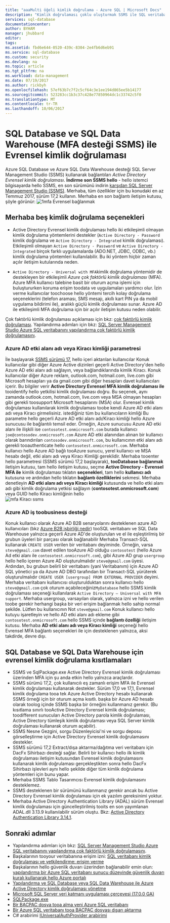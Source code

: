 ```yaml
---
title: "aaaMulti öğeli kimlik doğrulama - Azure SQL | Microsoft Docs"
description: "Kimlik doğrulaması çoklu oluşturmak SSMS ile SQL veritabanı ve SQL Data Warehouse için kullanın."
services: sql-database
documentationcenter: 
author: BYHAM
manager: jhubbard
editor: 
tags: 
ms.assetid: fbd6e644-0520-439c-8304-2e4fb6d6eb91
ms.service: sql-database
ms.custom: security
ms.devlang: na
ms.topic: article
ms.tgt_pltfrm: na
ms.workload: data-management
ms.date: 07/19/2017
ms.author: rickbyh
ms.openlocfilehash: 57ef63b7c7f2c5cf64c3e1ee194d865ee5b14177
ms.sourcegitcommit: 523283cc1b3c37c428e77850964dc1c33742c5f0
ms.translationtype: MT
ms.contentlocale: tr-TR
ms.lasthandoff: 10/06/2017
---
```

# <a name="universal-authentication-with-sql-database-and-sql-data-warehouse-ssms-support-for-mfa"></a>SQL Database ve SQL Data Warehouse (MFA desteği SSMS) ile Evrensel kimlik doğrulaması
Azure SQL Database ve Azure SQL Data Warehouse desteği SQL Server Management Studio (SSMS) kullanarak bağlantıları *Active Directory Evrensel kimlik doğrulaması*. 
**İndirme son SSMS hello** - hello istemci bilgisayarda hello SSMS, en son sürümünü indirin [karşıdan SQL Server Management Studio (SSMS)](https://msdn.microsoft.com/library/mt238290.aspx). Merhaba, tüm özellikler için bu konudaki en az Temmuz 2017, sürüm 17,2 kullanın.  Merhaba en son bağlantı iletişim kutusu, şöyle görünür: ![1mfa Evrensel bağlanmak](./media/sql-database-ssms-mfa-auth/1mfa-universal-connect.png "Completes hello kullanıcı adı kutusunu.")  

## <a name="hello-five-authentication-options"></a>Merhaba beş kimlik doğrulama seçenekleri  
- Active Directory Evrensel kimlik doğrulaması hello iki etkileşimli olmayan kimlik doğrulama yöntemlerini destekler (`Active Directory - Password` kimlik doğrulama ve `Active Directory - Integrated` kimlik doğrulaması). Etkileşimli olmayan `Active Directory - Password` ve `Active Directory - Integrated` birçok farklı uygulamalarda (ADO.NET, JDBC, ODBC, vb.) kimlik doğrulama yöntemleri kullanılabilir. Bu iki yöntem hiçbir zaman açılır iletişim kutularında neden.

- `Active Directory - Universal with MFA`kimlik doğrulama yöntemidir de destekleyen bir etkileşimli *Azure çok faktörlü kimlik doğrulaması* (MFA). Azure MFA kullanıcı talebine basit bir oturum açma işlemi için buluştururken koruma erişim toodata ve uygulamaları yardımcı olur. İzin verme kullanıcılar toochoose hello yöntemi tercih kolay doğrulama seçeneklerini (telefon araması, SMS mesajı, akıllı kart PIN ya da mobil uygulama bildirimi ile), aralıklı güçlü kimlik doğrulaması sunar. Azure AD ile etkileşimli MFA doğrulama için bir açılır iletişim kutusu neden olabilir.

Çok faktörlü kimlik doğrulaması açıklaması için bkz: [çok faktörlü kimlik doğrulaması](../multi-factor-authentication/multi-factor-authentication.md).
Yapılandırma adımları için bkz: [SQL Server Management Studio Azure SQL veritabanını yapılandırma çok faktörlü kimlik doğrulamasını](sql-database-ssms-mfa-authentication-configure.md).

### <a name="azure-ad-domain-name-or-tenant-id-parameter"></a>Azure AD etki alanı adı veya Kiracı kimliği parametresi   

İle başlayarak [SSMS sürümü 17](https://docs.microsoft.com/sql/ssms/download-sql-server-management-studio-ssms), hello içeri aktarılan kullanıcılar Konuk kullanıcılar gibi diğer Azure Active dizinleri geçerli Active Directory'den hello Azure AD etki alanı adı sağlayın, veya bağlandıklarında kimlik Kiracı. Konuk kullanıcılar diğer Azure reklam, outlook.com, hotmail.com, live.com gibi Microsoft hesapları ya da gmail.com gibi diğer hesapları davet kullanıcıları içerir. Bu bilgiler verir **Active Directory Evrensel MFA kimlik doğrulaması ile** tooidentify hello yetkilisi kimlik doğrulaması doğru. Bu seçenek, aynı zamanda outlook.com, hotmail.com, live.com veya MSA olmayan hesapları gibi gerekli toosupport Microsoft hesaplarını (MSA) olur. Evrensel kimlik doğrulaması kullanılarak kimlik doğrulaması toobe kendi Azure AD etki alanı adı veya Kiracı girmelisiniz. istediğiniz tüm bu kullanıcıların kimliği Bu parametre hello geçerli Azure AD etki alanı adı/Kiracı kimliği hello Azure sunucusu ile bağlantılı temsil eder. Örneğin, Azure sunucusu Azure AD etki alanı ile ilişkili ise `contosotest.onmicrosoft.com` burada kullanıcı `joe@contosodev.onmicrosoft.com` Azure AD etki alanından alınan bir kullanıcı olarak barındırılan `contosodev.onmicrosoft.com`, bu kullanıcının etki alanı adı gerekli tooauthenticate hello `contosotest.onmicrosoft.com`. Merhaba kullanıcı hello Azure AD bağlı tooAzure sunucu, yerel kullanıcı ve MSA hesabı değil, etki alanı adı veya Kiracı Kimliği gereklidir. Merhaba tooenter hello parametresi (SSMS sürümü 17,2 başlayarak), **tooDatabase bağlanmak** iletişim kutusu, tam hello iletişim kutusu, seçme **Active Directory - Evrensel MFA ile** kimlik doğrulaması tıklatın **seçenekleri**, tam hello **kullanıcı adı** kutusuna ve ardından hello tıklatın **bağlantı özelliklerini** sekmesi. Merhaba denetleyin **AD etki alanı adı veya Kiracı kimliği** kutusunda ve hello etki alanı adı gibi kimlik doğrulama yetkisi sağlayın (**contosotest.onmicrosoft.com**) veya GUID hello Kiracı kimliğinin hello  
   ![mfa Kiracı ssms](./media/sql-database-ssms-mfa-auth/mfa-tenant-ssms.png)   

### <a name="azure-ad-business-toobusiness-support"></a>Azure AD iş toobusiness desteği   
Konuk kullanıcı olarak Azure AD B2B senaryolarını desteklenen azure AD kullanıcıları (bkz [Azure B2B işbirliği nedir](../active-directory/active-directory-b2b-what-is-azure-ad-b2b.md)) tooSQL veritabanı ve SQL Data Warehouse yalnızca geçerli Azure AD'de oluşturulan ve el ile eşleştirilmiş bir grubun üyeleri bir parçası olarak bağlanabilir Merhaba Transact-SQL kullanarak `CREATE USER` verilen bir veritabanı deyiminde. Örneğin, varsa `steve@gmail.com` davet edilen tooAzure AD olduğu `contosotest` (hello Azure Ad etki alanı ile `contosotest.onmicrosoft.com`), gibi Azure AD grup `usergroup` hello hello içeren Azure AD oluşturulmalıdır `steve@gmail.com` üyesi. Ardından, bu grubun belirli bir veritabanı (yani Veritabanım) için Azure AD SQL yönetici ya da Azure AD DBO tarafından bir Transact-SQL yürüterek oluşturulmalıdır `CREATE USER [usergroup] FROM EXTERNAL PROVIDER` deyimi. Merhaba veritabanı kullanıcısı oluşturulduktan sonra kullanıcı hello `steve@gmail.com` çok oturum açabileceğiniz`MyDatabase` hello SSMS kimlik doğrulaması seçeneği kullanılarak `Active Directory – Universal with MFA support`. Merhaba usergroup, varsayılan olarak, yalnızca izni ve hello verilen toobe gerekir herhangi başka bir veri erişim bağlanmak hello sahip normal şekilde. Lütfen bu kullanıcının Not `steve@gmail.com` Konuk kullanıcı hello kutuyu işaretleyin ve hello AD etki alanı adı ekleme gibi `contosotest.onmicrosoft.com` hello SSMS içinde **bağlantı özelliği** iletişim kutusu. Merhaba **AD etki alanı adı veya Kiracı kimliği** seçeneği hello Evrensel MFA bağlantı seçenekleri ile için desteklenen yalnızca, aksi takdirde, devre dışı.

## <a name="universal-authentication-limitations-for-sql-database-and-sql-data-warehouse"></a>SQL Database ve SQL Data Warehouse için evrensel kimlik doğrulama kısıtlamaları
* SSMS ve SqlPackage.exe Active Directory Evrensel kimlik doğrulaması üzerinden MFA için şu anda etkin hello yalnızca araçlardır.
* SSMS sürümü 17,2, çok kullanıcılı eş zamanlı erişim MFA ile Evrensel kimlik doğrulaması kullanarak destekler. Sürüm 17,0 ve 17,1, Evrensel kimlik doğrulama tooa tek Azure Active Directory hesabı kullanarak SSMS örneği için bir oturum açma kısıtlı. başka bir Azure AD hesabı olarak toolog içinde SSMS başka bir örneğini kullanmanız gerekir. (Bu kısıtlama sınırlı tooActive Directory Evrensel kimlik doğrulaması; toodifferent sunucuları Active Directory parola kimlik doğrulaması, Active Directory tümleşik kimlik doğrulaması veya SQL Server kimlik doğrulaması kullanarak oturum açabilir).
* SSMS Nesne Gezgini, sorgu Düzenleyicisi'ni ve sorgu deposu görselleştirme için Active Directory Evrensel kimlik doğrulamasını destekler.
* SSMS sürümü 17,2 Extract/dışa aktarma/dağıtma veri veritabanı için DacFx Sihirbazı desteği sağlar. Belirli bir kullanıcı hello ilk kimlik doğrulaması iletişim kutusundan Evrensel kimlik doğrulamasını kullanarak kimlik doğrulaması gerçekleştikten sonra hello DacFx Sihirbazı işlevleri aynı hello şekilde diğer tüm kimlik doğrulama yöntemleri için bunu yapar.
* Merhaba SSMS Tablo Tasarımcısı Evrensel kimlik doğrulamasını desteklemez.
* SSMS desteklenen bir sürümünü kullanmanız gerekir ancak bu Active Directory Evrensel kimlik doğrulaması için ek yazılım gereksinimi yoktur.  
* Merhaba Active Directory Authentication Library (ADAL) sürüm Evrensel kimlik doğrulaması için güncelleştirilmiş tooits en son yayımlanan ADAL.dll 3.13.9 kullanılabilir sürüm oluştu. Bkz: [Active Directory Authentication Library 3.14.1](http://www.nuget.org/packages/Microsoft.IdentityModel.Clients.ActiveDirectory/).


## <a name="next-steps"></a>Sonraki adımlar

- Yapılandırma adımları için bkz: [SQL Server Management Studio Azure SQL veritabanını yapılandırma çok faktörlü kimlik doğrulamasını](sql-database-ssms-mfa-authentication-configure.md).
- Başkalarının tooyour veritabanına erişim izni: [SQL veritabanı kimlik doğrulaması ve yetkilendirme: erişim verme](sql-database-manage-logins.md)  
- Başkalarının hello güvenlik duvarı üzerinden bağlanabilir emin olun: [yapılandırma bir Azure SQL veritabanı sunucu düzeyinde güvenlik duvarı kuralı kullanarak hello Azure portalı](sql-database-configure-firewall-settings.md)  
- [Yapılandırma ve SQL Database veya SQL Data Warehouse ile Azure Active Directory kimlik doğrulaması yönetme](sql-database-aad-authentication-configure.md)  
- [Microsoft SQL Server veri katmanı uygulaması çerçevesi (17.0.0 GA)](https://www.microsoft.com/download/details.aspx?id=55088)  
- [SQLPackage.exe](https://msdn.microsoft.com/library/hh550080.aspx)  
- [Bir BACPAC dosya tooa alma yeni Azure SQL veritabanı](../sql-database/sql-database-import.md)  
- [Bir Azure SQL veritabanı tooa BACPAC dosyası dışarı aktarma](../sql-database/sql-database-export.md)  
- C# arabirimi [IUniversalAuthProvider arabirimi](https://msdn.microsoft.com/library/microsoft.sqlserver.dac.iuniversalauthprovider.aspx)  
